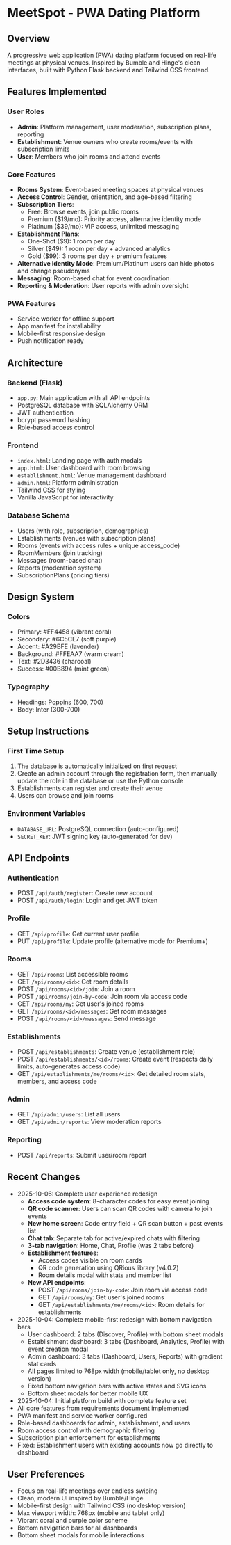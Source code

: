# MeetSpot - PWA Dating Platform

## Overview
A progressive web application (PWA) dating platform focused on real-life meetings at physical venues. Inspired by Bumble and Hinge's clean interfaces, built with Python Flask backend and Tailwind CSS frontend.

## Features Implemented

### User Roles
- **Admin**: Platform management, user moderation, subscription plans, reporting
- **Establishment**: Venue owners who create rooms/events with subscription limits
- **User**: Members who join rooms and attend events

### Core Features
- **Rooms System**: Event-based meeting spaces at physical venues
- **Access Control**: Gender, orientation, and age-based filtering
- **Subscription Tiers**:
  - Free: Browse events, join public rooms
  - Premium ($19/mo): Priority access, alternative identity mode
  - Platinum ($39/mo): VIP access, unlimited messaging
- **Establishment Plans**:
  - One-Shot ($9): 1 room per day
  - Silver ($49): 1 room per day + advanced analytics
  - Gold ($99): 3 rooms per day + premium features
- **Alternative Identity Mode**: Premium/Platinum users can hide photos and change pseudonyms
- **Messaging**: Room-based chat for event coordination
- **Reporting & Moderation**: User reports with admin oversight

### PWA Features
- Service worker for offline support
- App manifest for installability
- Mobile-first responsive design
- Push notification ready

## Architecture

### Backend (Flask)
- `app.py`: Main application with all API endpoints
- PostgreSQL database with SQLAlchemy ORM
- JWT authentication
- bcrypt password hashing
- Role-based access control

### Frontend
- `index.html`: Landing page with auth modals
- `app.html`: User dashboard with room browsing
- `establishment.html`: Venue management dashboard
- `admin.html`: Platform administration
- Tailwind CSS for styling
- Vanilla JavaScript for interactivity

### Database Schema
- Users (with role, subscription, demographics)
- Establishments (venues with subscription plans)
- Rooms (events with access rules + unique access_code)
- RoomMembers (join tracking)
- Messages (room-based chat)
- Reports (moderation system)
- SubscriptionPlans (pricing tiers)

## Design System

### Colors
- Primary: #FF4458 (vibrant coral)
- Secondary: #6C5CE7 (soft purple)
- Accent: #A29BFE (lavender)
- Background: #FFEAA7 (warm cream)
- Text: #2D3436 (charcoal)
- Success: #00B894 (mint green)

### Typography
- Headings: Poppins (600, 700)
- Body: Inter (300-700)

## Setup Instructions

### First Time Setup
1. The database is automatically initialized on first request
2. Create an admin account through the registration form, then manually update the role in the database or use the Python console
3. Establishments can register and create their venue
4. Users can browse and join rooms

### Environment Variables
- `DATABASE_URL`: PostgreSQL connection (auto-configured)
- `SECRET_KEY`: JWT signing key (auto-generated for dev)

## API Endpoints

### Authentication
- POST `/api/auth/register`: Create new account
- POST `/api/auth/login`: Login and get JWT token

### Profile
- GET `/api/profile`: Get current user profile
- PUT `/api/profile`: Update profile (alternative mode for Premium+)

### Rooms
- GET `/api/rooms`: List accessible rooms
- GET `/api/rooms/<id>`: Get room details
- POST `/api/rooms/<id>/join`: Join a room
- POST `/api/rooms/join-by-code`: Join room via access code
- GET `/api/rooms/my`: Get user's joined rooms
- GET `/api/rooms/<id>/messages`: Get room messages
- POST `/api/rooms/<id>/messages`: Send message

### Establishments
- POST `/api/establishments`: Create venue (establishment role)
- POST `/api/establishments/<id>/rooms`: Create event (respects daily limits, auto-generates access code)
- GET `/api/establishments/me/rooms/<id>`: Get detailed room stats, members, and access code

### Admin
- GET `/api/admin/users`: List all users
- GET `/api/admin/reports`: View moderation reports

### Reporting
- POST `/api/reports`: Submit user/room report

## Recent Changes
- 2025-10-06: Complete user experience redesign
  - **Access code system**: 8-character codes for easy event joining
  - **QR code scanner**: Users can scan QR codes with camera to join events
  - **New home screen**: Code entry field + QR scan button + past events list
  - **Chat tab**: Separate tab for active/expired chats with filtering
  - **3-tab navigation**: Home, Chat, Profile (was 2 tabs before)
  - **Establishment features**:
    - Access codes visible on room cards
    - QR code generation using QRious library (v4.0.2)
    - Room details modal with stats and member list
  - **New API endpoints**:
    - POST `/api/rooms/join-by-code`: Join room via access code
    - GET `/api/rooms/my`: Get user's joined rooms
    - GET `/api/establishments/me/rooms/<id>`: Room details for establishments
- 2025-10-04: Complete mobile-first redesign with bottom navigation bars
  - User dashboard: 2 tabs (Discover, Profile) with bottom sheet modals
  - Establishment dashboard: 3 tabs (Dashboard, Analytics, Profile) with event creation modal
  - Admin dashboard: 3 tabs (Dashboard, Users, Reports) with gradient stat cards
  - All pages limited to 768px width (mobile/tablet only, no desktop version)
  - Fixed bottom navigation bars with active states and SVG icons
  - Bottom sheet modals for better mobile UX
- 2025-10-04: Initial platform build with complete feature set
- All core features from requirements document implemented
- PWA manifest and service worker configured
- Role-based dashboards for admin, establishment, and users
- Room access control with demographic filtering
- Subscription plan enforcement for establishments
- Fixed: Establishment users with existing accounts now go directly to dashboard

## User Preferences
- Focus on real-life meetings over endless swiping
- Clean, modern UI inspired by Bumble/Hinge
- Mobile-first design with Tailwind CSS (no desktop version)
- Max viewport width: 768px (mobile and tablet only)
- Vibrant coral and purple color scheme
- Bottom navigation bars for all dashboards
- Bottom sheet modals for mobile interactions
